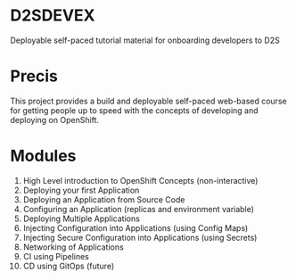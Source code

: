 # D2SDEVEX

Deployable self-paced tutorial material for onboarding developers to D2S

# Precis
This project provides a build and deployable self-paced web-based course for getting people up to speed with the concepts of developing and deploying on OpenShift.  

# Modules
1. High Level introduction to OpenShift Concepts (non-interactive)
2. Deploying your first Application
3. Deploying an Application from Source Code
4. Configuring an Application (replicas and environment variable)
5. Deploying Multiple Applications
6. Injecting Configuration into Applications (using Config Maps)
7. Injecting Secure Configuration into Applications (using Secrets)
8. Networking of Applications
9. CI using Pipelines
10. CD using GitOps (future)